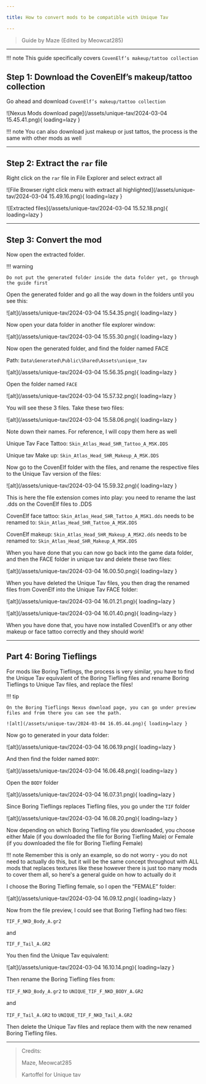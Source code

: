 ```yaml
---

title: How to convert mods to be compatible with Unique Tav

---
```


> Guide by Maze (Edited by Meowcat285)

---

!!! note
    This guide specifically covers `CovenElf’s makeup/tattoo collection`

## Step 1: Download the CovenElf’s makeup/tattoo collection

Go ahead and download `CovenElf’s makeup/tattoo collection`

![Nexus Mods download page](/assets/unique-tav/2024-03-04 15.45.41.png){ loading=lazy }

!!! note
    You can also download just makeup or just tattos, the process is the same with other mods as well

---

## Step 2: Extract the `rar` file

Right click on the `rar` file in File Explorer and select extract all

![File Browser right click menu with extract all highlighted](/assets/unique-tav/2024-03-04 15.49.16.png){ loading=lazy }

![Extracted files](/assets/unique-tav/2024-03-04 15.52.18.png){ loading=lazy }

---

## Step 3: Convert the mod

Now open the extracted folder. 

!!! warning

    Do not put the generated folder inside the data folder yet, go through the guide first

Open the generated folder and go all the way down in the folders until you see this:

![alt](/assets/unique-tav/2024-03-04 15.54.35.png){ loading=lazy }

Now open your data folder in another file explorer window:

![alt](/assets/unique-tav/2024-03-04 15.55.30.png){ loading=lazy }

Now open the generated folder, and find the folder named FACE

Path: `Data\Generated\Public\Shared\Assets\unique_tav`

![alt](/assets/unique-tav/2024-03-04 15.56.35.png){ loading=lazy }

Open the folder named `FACE`

![alt](/assets/unique-tav/2024-03-04 15.57.32.png){ loading=lazy }

You will see these 3 files. Take these two files:

![alt](/assets/unique-tav/2024-03-04 15.58.06.png){ loading=lazy }

Note down their names. For reference, I will copy them here as well

Unique Tav Face Tattoo: `Skin_Atlas_Head_SHR_Tattoo_A_MSK.DDS`

Unique tav Make up: `Skin_Atlas_Head_SHR_Makeup_A_MSK.DDS`

Now go to the CovenElf folder with the files, and rename the respective files to the Unique Tav version of the files: 

![alt](/assets/unique-tav/2024-03-04 15.59.32.png){ loading=lazy }

This is here the file extension comes into play: you need to rename the last .dds on the CovenElf files to .DDS

CovenElf face tattoo: `Skin_Atlas_Head_SHR_Tattoo_A_MSK1.dds` needs to be renamed to: `Skin_Atlas_Head_SHR_Tattoo_A_MSK.DDS`

CovenElf makeup: `Skin_Atlas_Head_SHR_Makeup_A_MSK2.dds` needs to be renamed to: `Skin_Atlas_Head_SHR_Makeup_A_MSK.DDS`

When you have done that you can now go back into the game data folder, and then the FACE folder in unique tav and delete these two files:

![alt](/assets/unique-tav/2024-03-04 16.00.50.png){ loading=lazy }

When you have deleted the Unique Tav files, you then drag the renamed files from CovenElf into the Unique Tav FACE folder:

![alt](/assets/unique-tav/2024-03-04 16.01.21.png){ loading=lazy }

![alt](/assets/unique-tav/2024-03-04 16.01.40.png){ loading=lazy }

When you have done that, you have now installed CovenElf’s or any other makeup or face tattoo correctly and they should work!

---

## Part 4: Boring Tieflings

For mods like Boring Tieflings, the process is very similar, you have to find the Unique Tav equivalent of the Boring Tiefling files and rename Boring Tieflings to Unique Tav files, and replace the files!

!!! tip

    On the Boring Tieflings Nexus download page, you can go under preview files and from there you can see the path.

    ![alt](/assets/unique-tav/2024-03-04 16.05.44.png){ loading=lazy }

Now go to generated in your data folder:

![alt](/assets/unique-tav/2024-03-04 16.06.19.png){ loading=lazy }

And then find the folder named `BODY`: 

![alt](/assets/unique-tav/2024-03-04 16.06.48.png){ loading=lazy }

Open the `BODY` folder

![alt](/assets/unique-tav/2024-03-04 16.07.31.png){ loading=lazy }

Since Boring Tieflings replaces Tiefling files, you go under the `TIF` folder

![alt](/assets/unique-tav/2024-03-04 16.08.20.png){ loading=lazy }

Now depending on which Boring Tiefling file you downloaded, you choose either Male (if you downloaded the file for Boring Tiefling Male) or Female (if you downloaded the file for Boring Tiefling Female)

!!! note
    Remember this is only an example, so do not worry - you do not need to actually do this, but it will be the same concept throughout with ALL mods that replaces textures like these however there is just too many mods to cover them all, so here's a general guide on how to actually do it

I choose the Boring Tiefling female, so I open the “FEMALE” folder:

![alt](/assets/unique-tav/2024-03-04 16.09.12.png){ loading=lazy }

Now from the file preview, I could see that Boring Tiefling had two files: 

`TIF_F_NKD_Body_A.gr2 `

and

`TIF_F_Tail_A.GR2`

You then find the Unique Tav equivalent:

![alt](/assets/unique-tav/2024-03-04 16.10.14.png){ loading=lazy }

Then rename the Boring Tiefling files from:

`TIF_F_NKD_Body_A.gr2` to `UNIQUE_TIF_F_NKD_BODY_A.GR2`

and

`TIF_F_Tail_A.GR2` to `UNIQUE_TIF_F_NKD_Tail_A.GR2`

Then delete the Unique Tav files and replace them with the new renamed Boring Tiefling files.

---

> Credits:
>
> Maze, Meowcat285
>
> Kartoffel for Unique tav